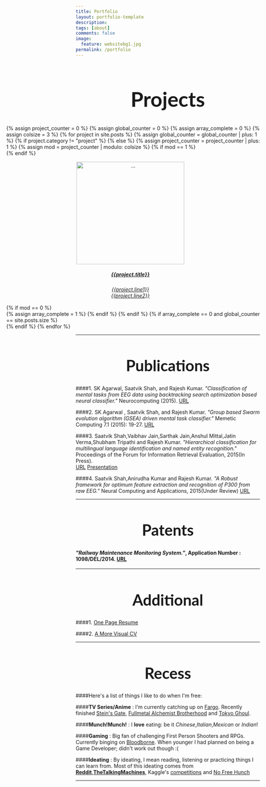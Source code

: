 ```yaml
---
title: Portfolio
layout: portfolio-template
description: 
tags: [about]
comments: false
image:
  feature: websitebg1.jpg
permalink: /portfolio
---
```



<h1 align="center" style="font-family:'Lato',Calibri,serif;font-size:4em">Projects</h1>
<div class="container text-center" style="margin-left:-190px">
<div class="jumbotron">	
	<!-- Example row of columns -->
	{% assign project_counter = 0 %}
	{% assign global_counter = 0 %}
	{% assign array_complete = 0 %}
	{% assign colsize = 3 %}
	{% for project in site.posts %}
		{% assign global_counter = global_counter | plus: 1 %}
		{% if project.category != "project" %}
		<!-- Non-Project here -->
		{% else %}
		<!-- Project here -->
			{% assign project_counter = project_counter | plus: 1 %}
			{% assign mod = project_counter | modulo: colsize %}
			{% if mod == 1 %}
				<div class="row center-block">
			{% endif %}
			<a href="{{ site.url }}{{ project.url }}">
			<div class="col-md-4" align="center" style="padding:15px 30px 30px 15px">
					<div class="btn btn-default btn-lg" role="button" style="height:360px;width:300px;">
					<img src="{{site.url}}/images/{{project.intro_image}}" alt="..." class="img-thumbnail" style="height:280px;width:295px;">
					<h5><strong>{{project.title}}</strong></h5>
					<h6 align="center">{{project.line1}}<br>{{project.line2}}</h6>
					</div>
			</div>				
			</a>
			{% if mod == 0  %}
				</div>
				{% assign array_complete = 1  %}
			{% endif %}
		{% endif %}
		{% if array_complete == 0 and global_counter == site.posts.size  %}
			</div>
		{% endif %}		 
	{% endfor %}
</div>
</div>
<hr>
<h1 align="center"  style="font-family:'Lato',Calibri,serif;font-size:3em">Publications</h1>


####1. SK Agarwal, Saatvik Shah, and Rajesh Kumar. *"Classification of mental tasks from EEG data using backtracking search optimization based neural classifier."* Neurocomputing (2015). [URL](http://www.sciencedirect.com/science/article/pii/S0925231215003409)

####2. SK Agarwal , Saatvik Shah, and Rajesh Kumar. *"Group based Swarm evolution algorithm (GSEA) driven mental task classifier."* Memetic Computing 7.1 (2015): 19-27. [URL](http://link.springer.com/article/10.1007%2Fs12293-015-0155-0)

####3. Saatvik Shah,Vaibhav Jain,Sarthak Jain,Anshul Mittal,Jatin Verma,Shubham Tripathi and Rajesh Kumar. *"Hierarchical classification for multilingual language identification and named entity recognition."* Proceedings of the Forum for Information Retrieval Evaluation, 2015(In Press). <br> [URL](http://irlab.daiict.ac.in/FIRE2015/WorkingNotes/T2-35-38-Shah.pdf) [Presentation]({{site.url}}/assets/extradocs/msir_fire2015.pdf)

####4. Saatvik Shah,Anirudha Kumar and Rajesh Kumar. *"A Robust framework for optimum feature extraction and recognition of P300 from raw EEG."* Neural Computing and Applications, 2015(Under Review) [URL](https://drive.google.com/file/d/0B3qdXauTZfQCMWppNVAzaHk1S1U/view?usp=sharing)

<hr>
<h1 align="center" style="font-family:'Lato',Calibri,serif;font-size:3em">Patents</h1>

#### *"Railway Maintenance Monitoring System."*, Application Number : 1098/DEL/2014. [URL](http://ipindiaonline.gov.in/patentsearch/PublishedSearch/publishApplicationNumber.aspx?application_number=0YzxNwRWF3YEjniqkANcLw==)

<hr>

<h1 align="center" style="font-family:'Lato',Calibri,serif;font-size:3em">Additional</h1>

####1. [One Page Resume]({{site.url}}/assets/extradocs/Resume.pdf)

<!-- ####2. [A Longer CV](#) -->

####2. [A More Visual CV]({{site.url}}/assets/extradocs/Visual_CV.pdf)


<hr>

<h1 align="center" style="font-family:'Lato',Calibri,serif;font-size:3em">Recess</h1>

####Here's a list of things I like to do when I'm free:

####**TV Series/Anime** : I'm currently catching up on [Fargo](http://www.imdb.com/title/tt2802850/). Recently finished [Stein's Gate](http://www.imdb.com/title/tt1910272/), [Fullmetal Alchemist Brotherhood](http://www.imdb.com/title/tt1355642/) and [Tokyo Ghoul](http://www.imdb.com/title/tt3741634/).

####**Munch!Munch!** : I **love** eating: be it *Chinese*,*Italian*,*Mexican* or *Indian*! 

####**Gaming** : Big fan of challenging First Person Shooters and RPGs. Currently binging on [Bloodborne](http://www.ign.com/games/bloodborne/ps4-20017456). When younger I had planned on being a Game Developer; didn't work out though :(

####**Ideating** : By ideating, I mean reading, listening or practicing  things I can learn from. Most of this ideating comes from **[Reddit](https://www.reddit.com/r/machinelearning)**,**[TheTalkingMachines](http://www.thetalkingmachines.com/)**, Kaggle's [competitions](http://kaggle.com/) and [No Free Hunch](http://blog.kaggle.com/) 

<hr>
